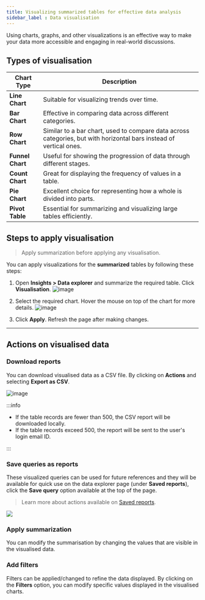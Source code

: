 ```yaml
---
title: Visualizing summarized tables for effective data analysis
sidebar_label : Data visualisation
---
```


Using charts, graphs, and other visualizations is an effective way to make your data more accessible and engaging in real-world discussions. 


## Types of visualisation


| Chart Type      | Description                                                                                                                                                                                                                                          |
|-----------------|------------------------------------------------------------------------------------------------------------------------------------------------------------------------------------------------------------------------------------------------------|
| **Line Chart**  | Suitable for visualizing trends over time.                                                                                         |
| **Bar Chart**   | Effective in comparing data across different categories. |
| **Row Chart**   | Similar to a bar chart, used to compare data across categories, but with horizontal bars instead of vertical ones.  |
| **Funnel Chart**| Useful for showing the progression of data through different stages.  |
| **Count Chart** | Great for displaying the frequency of values in a table. |
| **Pie Chart**   | Excellent choice for representing how a whole is divided into parts. |
| **Pivot Table** | Essential for summarizing and visualizing large tables efficiently. |


## Steps to apply visualisation

> Apply summarization before applying any visualisation. 

You can apply visualizations for the **summarized** tables by following these steps:

1. Open **Insights > Data explorer** and summarize the required table. Click **Visualisation**.
    ![image](https://imgur.com/97U2t0D.png)
    
2. Select the required chart. Hover the mouse on top of the chart for more details.
    ![image](https://imgur.com/oAxndWI.png)

3. Click **Apply**. Refresh the page after making changes.


----

## Actions on visualised data 

### Download reports 

You can download visualised data as a CSV file. By clicking on **Actions** and selecting **Export as CSV**.

![image](https://imgur.com/dvEmpnw.png)

:::info
- If the table records are fewer than 500, the CSV report will be downloaded locally. 
- If the table records exceed 500, the report will be sent to the user's login email ID.

:::


### Save queries as reports

These visualized queries can be used for future references and they will be available for quick use on the data explorer page (under **Saved reports**), click the **Save query** option available at the top of the page. 

> Learn more about actions available on [Saved reports](https://docs.yellow.ai/docs/platform_concepts/growth/dataexplorer/savedreportsactions).

![](https://imgur.com/EV1HNJg.png)



### Apply summarization

You can modify the summarisation by changing the values that are visible in the visualised data.


### Add filters 

Filters can be applied/changed to refine the data displayed. By clicking on the **Filters** option, you can modify specific values displayed in the visualised charts. 

